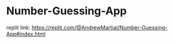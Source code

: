 # Number-Guessing-App

replit link: https://replit.com/@AndrewMartial/Number-Guessing-App#index.html
